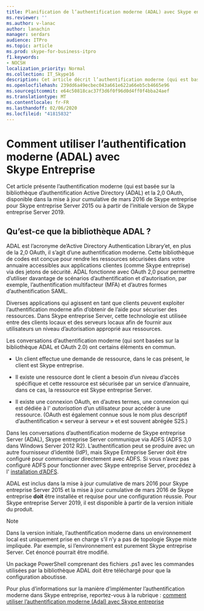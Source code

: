 ```yaml
---
title: Planification de l’authentification moderne (ADAL) avec Skype entreprise
ms.reviewer: ''
ms.author: v-lanac
author: lanachin
manager: serdars
audience: ITPro
ms.topic: article
ms.prod: skype-for-business-itpro
f1.keywords:
- NOCSH
localization_priority: Normal
ms.collection: IT_Skype16
description: Cet article décrit l’authentification moderne (qui est basée sur la bibliothèque d’authentification Active Directory (ADAL) et la 2,0 OAuth) est.
ms.openlocfilehash: 239dd6a49ecbec043a661e622a66eb5cb4665e96
ms.sourcegitcommit: e64c50818cac37f3d6f0f96d0d4ff0f4bba24aef
ms.translationtype: MT
ms.contentlocale: fr-FR
ms.lasthandoff: 02/06/2020
ms.locfileid: "41815832"
---
```

# <a name="how-to-use-modern-authentication-adal-with-skype-for-business"></a>Comment utiliser l’authentification moderne (ADAL) avec Skype Entreprise
 
Cet article présente l’authentification moderne (qui est basée sur la bibliothèque d’authentification Active Directory (ADAL) et la 2,0 OAuth, disponible dans la mise à jour cumulative de mars 2016 de Skype entreprise pour Skype entreprise Server 2015 ou à partir de l’initiale version de Skype entreprise Server 2019.
  
## <a name="what-is-adal"></a>Qu’est-ce que la bibliothèque ADAL ?

ADAL est l’acronyme de’Active Directory Authentication Library’et, en plus de la 2,0 OAuth, il s’agit d’une authentification moderne. Cette bibliothèque de codes est conçue pour rendre les ressources sécurisées dans votre annuaire accessibles aux applications clientes (comme Skype entreprise) via des jetons de sécurité. ADAL fonctionne avec OAuth 2,0 pour permettre d’utiliser davantage de scénarios d’authentification et d’autorisation, par exemple, l’authentification multifacteur (MFA) et d’autres formes d’authentification SAML.
  
Diverses applications qui agissent en tant que clients peuvent exploiter l’authentification moderne afin d’obtenir de l’aide pour sécuriser des ressources. Dans Skype entreprise Server, cette technologie est utilisée entre des clients locaux et des serveurs locaux afin de fournir aux utilisateurs un niveau d’autorisation approprié aux ressources.
  
Les conversations d’authentification moderne (qui sont basées sur la bibliothèque ADAL et OAuth 2.0) ont certains éléments en commun.
  
- Un client effectue une demande de ressource, dans le cas présent, le client est Skype entreprise.
    
- Il existe une ressource dont le client a besoin d’un niveau d’accès spécifique et cette ressource est sécurisée par un service d’annuaire, dans ce cas, la ressource est Skype entreprise Server.
    
- Il existe une connexion OAuth, en d’autres termes, une connexion qui est dédiée à l' *autorisation* d’un utilisateur pour accéder à une ressource. (OAuth est également connue sous le nom plus descriptif d’authentification « serveur à serveur » et est souvent abrégée S2S.)
    
Dans les conversations d’authentification moderne de Skype entreprise Server (ADAL), Skype entreprise Server communique via ADFS (ADFS 3,0 dans Windows Server 2012 R2). L’authentification peut se produire avec un autre fournisseur d’identité (IdP), mais Skype Entreprise Server doit être configuré pour communiquer directement avec ADFS. Si vous n’avez pas configuré ADFS pour fonctionner avec Skype entreprise Server, procédez à l' [installation d’ADFS](https://technet.microsoft.com/en-us/library/adfs2-step-by-step-guides%28v=ws.10%29.aspx).
  
ADAL est inclus dans la mise à jour cumulative de mars 2016 pour Skype entreprise Server 2015 et la mise à jour cumulative de mars 2016 de Skype entreprise **doit** être installée et requise pour une configuration réussie. Pour Skype entreprise Server 2019, il est disponible à partir de la version initiale du produit.
  
> [!NOTE]
> Dans la version initiale, l’authentification moderne dans un environnement local est uniquement prise en charge s’il n’y a pas de topologie Skype mixte impliquée. Par exemple, si l’environnement est purement Skype entreprise Server. Cet énoncé pourrait être modifié. 
  
Un package PowerShell comprenant des fichiers .ps1 avec les commandes utilisées par la bibliothèque ADAL doit être téléchargé pour que la configuration aboutisse.

Pour plus d’informations sur la manière d’implémenter l’authentification moderne dans Skype entreprise, reportez-vous à la rubrique : [comment utiliser l’authentification moderne (Adal) avec Skype entreprise](../../manage/authentication/use-adal.md)
